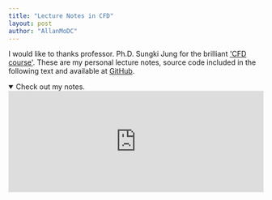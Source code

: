 ```yaml
---
title: "Lecture Notes in CFD"
layout: post
author: "AllanMoDC"
---
```

I would like to thanks professor. Ph.D. Sungki Jung for the brilliant ['CFD course'](https://sites.google.com/site/aaerolab/lecture/cfd-postgraduate?authuser=0 "CFD postgraduate").
These are my personal lecture notes, source code included in the following text and available at [GitHub](https://github.com/allanmodc/cfd "https://github.com/allanmodc/cfd").



<details open=true id="details">
<summary>Check out my notes.</summary>
<iframe src="https://allanmodc.github.io/cfd" 
        onload='javascript:(function(o){o.style.height=o.contentWindow.document.body.scrollHeight+"px";}(this));' 
        style="height:200px;
               width:100%;
               border:none;
               overflow:hidden;"
        scrolling="yes">
</iframe>
</details>

<script>
  var visited = false;
  if (!visited) {
      var elements = document.getElementById("details");
      elements.forEach((element) => {
          element.open=false;
      });
      visited = true;
  }
</script>
